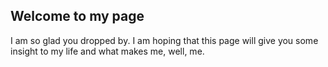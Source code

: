 ## Welcome to my page

I am so glad you dropped by. I am hoping that this page will give you some insight to my life and what makes me, well, me.



